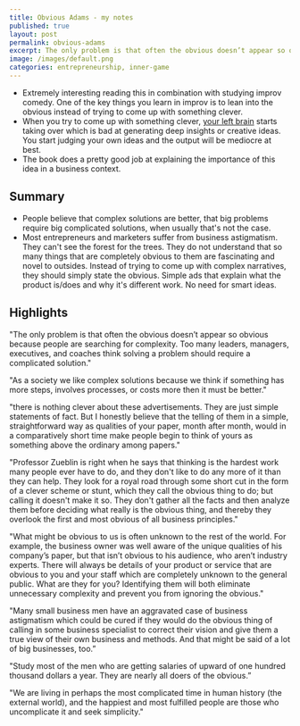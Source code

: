 ```yaml
---
title: Obvious Adams - my notes
published: true
layout: post
permalink: obvious-adams
excerpt: The only problem is that often the obvious doesn’t appear so obvious because people are searching for complexity.
image: /images/default.png
categories: entrepreneurship, inner-game
---
```


* Extremely interesting reading this in combination with studying improv comedy. One of the key things you learn in improv is to lean into the obvious instead of trying to come up with something clever.
* When you try to come up with something clever, [your left brain](https://jakobgreenfeld.com/thinking) starts taking over which is bad at generating deep insights or creative ideas. You start judging your own ideas and the output will be mediocre at best.
* The book does a pretty good job at explaining the importance of this idea in a business context.

## Summary

* People believe that complex solutions are better, that big problems require big complicated solutions, when usually that's not the case.
* Most entrepreneurs and marketers suffer from business astigmatism. They can't see the forest for the trees. They do not understand that so many things that are completely obvious to them are fascinating and novel to outsides. Instead of trying to come up with complex narratives, they should simply state the obvious. Simple ads that explain what the product is/does and why it's different work. No need for smart ideas.


## Highlights

"The only problem is that often the obvious doesn’t appear so obvious because people are searching for complexity. Too many leaders, managers, executives, and coaches think solving a problem should require a complicated solution."

"As a society we like complex solutions because we think if something has more steps, involves processes, or costs more then it must be better."

"there is nothing clever about these advertisements. They are just simple statements of fact. But I honestly believe that the telling of them in a simple, straightforward way as qualities of your paper, month after month, would in a comparatively short time make people begin to think of yours as something above the ordinary among papers."

"Professor Zueblin is right when he says that thinking is the hardest work many people ever have to do, and they don't like to do any more of it than they can help. They look for a royal road through some short cut in the form of a clever scheme or stunt, which they call the obvious thing to do; but calling it doesn't make it so. They don't gather all the facts and then analyze them before deciding what really is the obvious thing, and thereby they overlook the first and most obvious of all business principles."

"What might be obvious to us is often unknown to the rest of the world. For example, the business owner was well aware of the unique qualities of his company’s paper, but that isn’t obvious to his audience, who aren’t industry experts. There will always be details of your product or service that are obvious to you and your staff which are completely unknown to the general public. What are they for you? Identifying them will both eliminate unnecessary complexity and prevent you from ignoring the obvious."

"Many small business men have an aggravated case of business astigmatism which could be cured if they would do the obvious thing of calling in some business specialist to correct their vision and give them a true view of their own business and methods. And that might be said of a lot of big businesses, too.”

"Study most of the men who are getting salaries of upward of one hundred thousand dollars a year. They are nearly all doers of the obvious.”

"We are living in perhaps the most complicated time in human history (the external world), and the happiest and most fulfilled people are those who uncomplicate it and seek simplicity."



